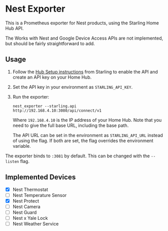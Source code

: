 # Nest Exporter

This is a Prometheus exporter for Nest products, using the Starling Home Hub API.

The Works with Nest and Google Device Access APIs are not implemented, but should be fairly straightforward to add.

## Usage

1. Follow the [Hub Setup instructions](https://sidewinder.starlinghome.io/sdc/) from Starling to enable the API and create an API key on your Home Hub.
2. Set the API key in your environment as `STARLING_API_KEY`.
3. Run the exporter:

       nest_exporter --starling.api http://192.168.4.10:3080/api/connect/v1

   Where `192.168.4.10` is the IP address of your Home Hub. Note that you need to give the full base URL, including the base path.
   
   The API URL can be set in the environment as `STARLING_API_URL` instead of using the flag. If both are set, the flag overrides the environment variable.

The exporter binds to `:3081` by default. This can be changed with the `--listen` flag.

## Implemented Devices

- [x] Nest Thermostat
- [ ] Nest Temperature Sensor
- [x] Nest Protect
- [ ] Nest Camera
- [ ] Nest Guard
- [ ] Nest x Yale Lock
- [ ] Nest Weather Service
